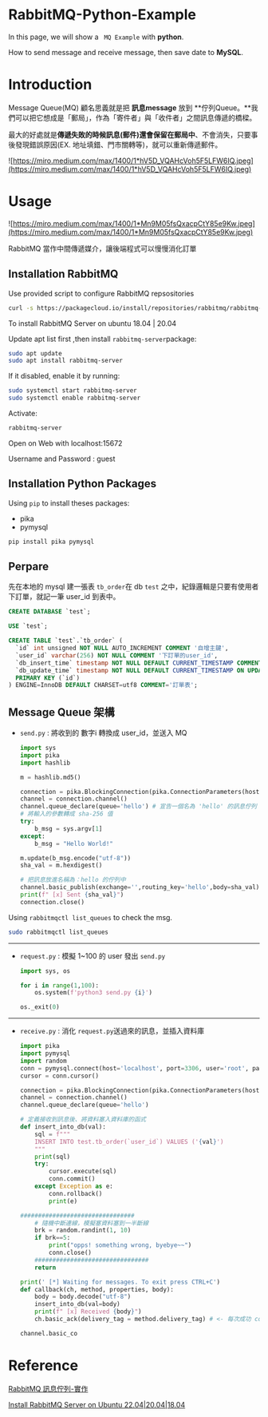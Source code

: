 # **RabbitMQ-Python-Example**

In this page, we will show a ` MQ Example` with **python**.

How to send message and receive message, then save date to **MySQL**.

# Introduction

Message Queue(MQ) 顧名思義就是把 **訊息message** 放到 **佇列Queue。**我們可以把它想成是「郵局」，作為「寄件者」與「收件者」之間訊息傳遞的橋樑。

最大的好處就是**傳遞失敗的時候訊息(郵件)還會保留在郵局中**、不會消失，只要事後發現錯誤原因(EX. 地址填錯、門市關轉等)，就可以重新傳遞郵件。

![https://miro.medium.com/max/1400/1*hV5D_VQAHcVoh5F5LFW6IQ.jpeg](https://miro.medium.com/max/1400/1*hV5D_VQAHcVoh5F5LFW6IQ.jpeg)

# Usage

![https://miro.medium.com/max/1400/1*Mn9M05fsQxacpCtY85e9Kw.jpeg](https://miro.medium.com/max/1400/1*Mn9M05fsQxacpCtY85e9Kw.jpeg)

RabbitMQ 當作中間傳遞媒介，讓後端程式可以慢慢消化訂單

## Installation RabbitMQ

Use provided script to configure RabbitMQ repsositories

```bash
curl -s https://packagecloud.io/install/repositories/rabbitmq/rabbitmq-server/script.deb.sh | sudo bash
```

To install RabbitMQ Server on ubuntu 18.04 | 20.04

Update apt list first ,then install `rabbitmq-server`package:

```bash
sudo apt update
sudo apt install rabbitmq-server
```

If it disabled, enable it by running:

```bash
sudo systemctl start rabbitmq-server
sudo systemctl enable rabbitmq-server
```

Activate:

```bash
rabbitmq-server
```

Open on Web with localhost:15672

Username and Password : guest


## Installation Python Packages

Using `pip` to install theses packages:

* pika
* pymysql

```bash
pip install pika pymysql
```



## Perpare

先在本地的 mysql 建一張表 `tb_order`在 db `test` 之中，紀錄邏輯是只要有使用者下訂單，就記一筆 user_id 到表中。

```sql
CREATE DATABASE `test`;

USE `test`;

CREATE TABLE `test`.`tb_order` (
  `id` int unsigned NOT NULL AUTO_INCREMENT COMMENT '自增主鍵',
  `user_id` varchar(256) NOT NULL COMMENT '下訂單的user_id',
  `db_insert_time` timestamp NOT NULL DEFAULT CURRENT_TIMESTAMP COMMENT '寫入時間',
  `db_update_time` timestamp NOT NULL DEFAULT CURRENT_TIMESTAMP ON UPDATE CURRENT_TIMESTAMP COMMENT '更新時間',
  PRIMARY KEY (`id`)
) ENGINE=InnoDB DEFAULT CHARSET=utf8 COMMENT='訂單表';
```

## ****Message Queue 架構****

- `send.py` : 將收到的 數字i 轉換成 user_id，並送入 MQ
    
    ```python
    import sys
    import pika
    import hashlib
    
    m = hashlib.md5()
    
    connection = pika.BlockingConnection(pika.ConnectionParameters(host='localhost'))
    channel = connection.channel()
    channel.queue_declare(queue='hello') # 宣告一個名為 'hello' 的訊息佇列
    # 將輸入的參數轉成 sha-256 值
    try:
        b_msg = sys.argv[1]
    except:
        b_msg = "Hello World!"
    
    m.update(b_msg.encode("utf-8"))
    sha_val = m.hexdigest()
    
    # 把訊息放進名稱為：hello 的佇列中
    channel.basic_publish(exchange='',routing_key='hello',body=sha_val)
    print(f" [x] Sent {sha_val}")
    connection.close()
    ```
Using `rabbitmqctl list_queues` to check the msg.

```bash
sudo rabbitmqctl list_queues   
```
****
- `request.py` : 模擬 1~100 的 user 發出 `send.py`
    
    ```python
    import sys, os
    
    for i in range(1,100):
        os.system(f'python3 send.py {i}')
    
    os._exit(0)
    ```
****
- `receive.py` : 消化 `request.py`送過來的訊息，並插入資料庫
    
    ```python
    import pika
    import pymysql
    import random
    conn = pymysql.connect(host='localhost', port=3306, user='root', passwd='', db= 'test', charset='utf8')
    cursor = conn.cursor()
    
    connection = pika.BlockingConnection(pika.ConnectionParameters(host='localhost'))
    channel = connection.channel()
    channel.queue_declare(queue='hello')
    
    # 定義接收到訊息後、將資料塞入資料庫的函式
    def insert_into_db(val):
        sql = f"""
        INSERT INTO test.tb_order(`user_id`) VALUES ('{val}')
        """
        print(sql)
        try:
            cursor.execute(sql)
            conn.commit()
        except Exception as e:
            conn.rollback()
            print(e)
    
    ################################
        # 隨機中斷連線，模擬塞資料塞到一半斷線
        brk = random.randint(1, 10)
        if brk==5:
            print("opps! something wrong, byebye~~")
            conn.close()
        ################################
        return
    
    print(' [*] Waiting for messages. To exit press CTRL+C')
    def callback(ch, method, properties, body):
        body = body.decode("utf-8")
        insert_into_db(val=body)
        print(f" [x] Received {body}")
        ch.basic_ack(delivery_tag = method.delivery_tag) # <- 每次成功 cossume 都會 popout
    
    channel.basic_co
    
    ```

# Reference

[RabbitMQ 訊息佇列-實作](https://miro.medium.com/max/1400/1*hV5D_VQAHcVoh5F5LFW6IQ.jpeg)

[Install RabbitMQ Server on Ubuntu 22.04|20.04|18.04](https://computingforgeeks.com/how-to-install-latest-rabbitmq-server-on-ubuntu-linux/)